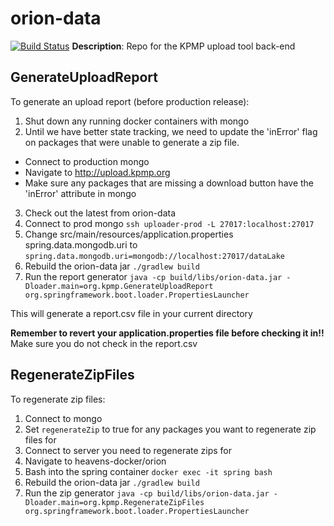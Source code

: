 # orion-data

[![Build Status](https://travis-ci.org/KPMP/orion-data.svg?branch=develop)](https://travis-ci.org/KPMP/orion-data)
**Description**: Repo for the KPMP upload tool back-end

## GenerateUploadReport
To generate an upload report (before production release):
1. Shut down any running docker containers with mongo
2. Until we have better state tracking, we need to update the 'inError' flag on packages that were unable to generate a zip file.
- Connect to production mongo
- Navigate to http://upload.kpmp.org
- Make sure any packages that are missing a download button have the 'inError' attribute in mongo
3. Check out the latest from orion-data
4. Connect to prod mongo
 `ssh uploader-prod -L 27017:localhost:27017`
5. Change src/main/resources/application.properties spring.data.mongodb.uri to `spring.data.mongodb.uri=mongodb://localhost:27017/dataLake`
6. Rebuild the orion-data jar
`./gradlew build`
7. Run the report generator
`java -cp build/libs/orion-data.jar -Dloader.main=org.kpmp.GenerateUploadReport org.springframework.boot.loader.PropertiesLauncher`

This will generate a report.csv file in your current directory

**Remember to revert your application.properties file before checking it in!!**
Make sure you do not check in the report.csv

## RegenerateZipFiles
To regenerate zip files:
1. Connect to mongo
2. Set `regenerateZip` to true for any packages you want to regenerate zip files for
3. Connect to server you need to regenerate zips for
4. Navigate to heavens-docker/orion
5. Bash into the spring container
`docker exec -it spring bash`
6. Rebuild the orion-data jar
`./gradlew build`
7. Run the zip generator
`java -cp build/libs/orion-data.jar -Dloader.main=org.kpmp.RegenerateZipFiles org.springframework.boot.loader.PropertiesLauncher`

